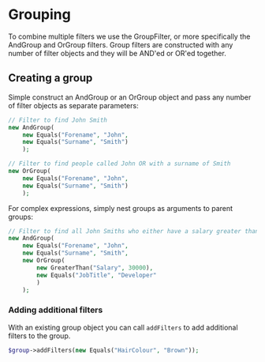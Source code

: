 Grouping
========

To combine multiple filters we use the GroupFilter, or more specifically the AndGroup and OrGroup filters.
Group filters are constructed with any number of filter objects and they will be AND'ed or OR'ed together.

## Creating a group

Simple construct an AndGroup or an OrGroup object and pass any number of filter objects as separate parameters:

``` php
// Filter to find John Smith
new AndGroup(
    new Equals("Forename", "John",
    new Equals("Surname", "Smith")
    );

// Filter to find people called John OR with a surname of Smith
new OrGroup(
    new Equals("Forename", "John",
    new Equals("Surname", "Smith")
    );
```

For complex expressions, simply nest groups as arguments to parent groups:

``` php
// Filter to find all John Smiths who either have a salary greater than 30,000 OR have a job title of "Developer"
new AndGroup(
    new Equals("Forename", "John",
    new Equals("Surname", "Smith",
    new OrGroup(
        new GreaterThan("Salary", 30000),
        new Equals("JobTitle", "Developer"
        )
    );
```

### Adding additional filters

With an existing group object you can call `addFilters` to add additional filters to the group.

``` php
$group->addFilters(new Equals("HairColour", "Brown"));
```